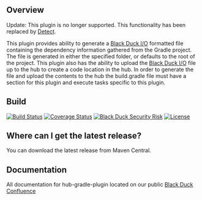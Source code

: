## Overview ##

Update: This plugin is no longer supported.  This functionality has been replaced by [Detect](https://github.com/blackducksoftware/hub-detect).

This plugin provides ability to generate a [Black Duck I/O](https://github.com/blackducksoftware/bdio) formatted file containing the dependency information gathered from the Gradle project. The file is generated in either the specified folder, or defaults to the root of the project. This plugin also has the ability to upload the [Black Duck I/O](https://github.com/blackducksoftware/bdio) file up to the hub to create a code location in the hub. In order to generate the file and upload the contents to the hub the build.gradle file must have a section for this plugin and execute tasks specific to this plugin.


## Build ##
[![Build Status](https://travis-ci.org/blackducksoftware/hub-gradle-plugin.svg?branch=master)](https://travis-ci.org/blackducksoftware/hub-gradle-plugin)
[![Coverage Status](https://coveralls.io/repos/github/blackducksoftware/hub-gradle-plugin/badge.svg?branch=master)](https://coveralls.io/github/blackducksoftware/hub-gradle-plugin?branch=master)
[![Black Duck Security Risk](https://copilot.blackducksoftware.com/github/groups/blackducksoftware/locations/hub-gradle-plugin/public/results/branches/master/badge-risk.svg)](https://copilot.blackducksoftware.com/github/groups/blackducksoftware/locations/hub-gradle-plugin/public/results/branches/master)
[![License](https://img.shields.io/badge/License-Apache%202.0-blue.svg)](https://opensource.org/licenses/Apache-2.0)

## Where can I get the latest release? ##
You can download the latest release from Maven Central.

## Documentation 

All documentation for hub-gradle-plugin located on our public [Black Duck Confluence](https://blackducksoftware.atlassian.net/wiki/display/INTDOCS/)
